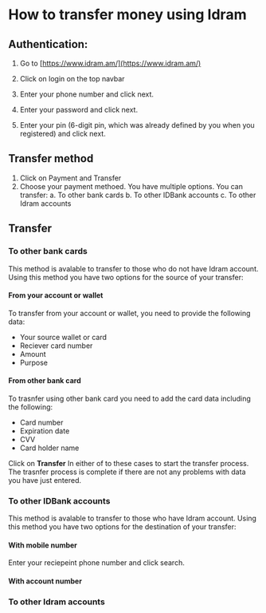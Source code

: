 # How to transfer money using Idram



## Authentication:

 1. Go to [https://www.idram.am/](https://www.idram.am/) 
 2. Click on login on the top navbar 
 3. Enter your phone number and click next. 

 4. Enter your password and click next. 
 5. Enter your pin (6-digit pin, which was already defined by you when you registered) and click next.

## Transfer method

 1. Click on Payment and Transfer
 2. Choose your payment methoed.
	You have multiple options. You can transfer:
	a.  To other bank cards
	b.  To other IDBank accounts
	c.  To other Idram accounts

## Transfer

### To other bank cards

This method is avalable to transfer to those who do not have Idram account.
Using this method you have two options for the source of your transfer:

#### From your account or wallet

To transfer from your account or wallet, you need to provide the following data:	 
- Your source wallet or card
- Reciever card number
- Amount
- Purpose

#### From other bank card

To trasnfer using other bank card you need to add the card data including the following:
- Card number
- Expiration date
- CVV
- Card holder name 

Click on **Transfer** In either of to these cases to start the transfer process. The trasnfer process is complete if there are not any problems with data you have just entered. 

### To other IDBank accounts
This method is avalable to transfer to those who have Idram account.
Using this method you have two options for the destination of your transfer:
#### With mobile number
Enter your reciepeint phone number and click search. 

#### With account number


### To other Idram accounts


